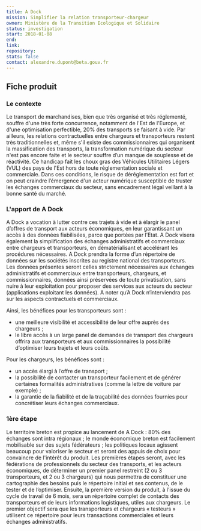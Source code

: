 ```yaml
---
title: A Dock
mission: Simplifier la relation transporteur-chargeur
owner: Ministère de la Transition Ecologique et Solidaire
status: investigation
start: 2018-01-08
end:
link:
repository:
stats: false
contact: alexandre.dupont@beta.gouv.fr
---
```


## Fiche produit

### Le contexte

Le transport de marchandises, bien que très organisé et très réglementé, souffre d'une très forte concurrence, notamment de l'Est de l'Europe, et d'une optimisation perfectible, 20% des transports se faisant à vide.
Par ailleurs, les relations contractuelles entre chargeurs et transporteurs restent très traditionnelles et, même s'il existe des commissionnaires qui organisent la massification des transports, la transformation numérique du secteur n'est pas encore faite et le secteur souffre d’un manque de souplesse et de réactivité. Ce handicap fait les choux gras des Véhicules Utilitaires Légers (VUL) des pays de l'Est hors de toute réglementation sociale et commerciale.
Dans ces conditions, le risque de déréglementation est fort et on peut craindre l’émergence d'un acteur numérique susceptible de truster les échanges commerciaux du secteur, sans encadrement légal veillant à la bonne santé du marché.

### L'apport de A Dock

A Dock a vocation à lutter contre ces trajets à vide et à élargir le panel d’offres de transport aux acteurs économiques, en leur garantissant un accès à des données fiabilisées, parce que portées par l’Etat. A Dock visera également la simplification des échanges administratifs et commerciaux entre chargeurs et transporteurs, en dématérialisant et accélérant les procédures nécessaires.
A Dock prendra la forme d’un répertoire de données sur les sociétés inscrites au registre national des transporteurs. Les données présentes seront celles strictement nécessaires aux échanges administratifs et commerciaux entre transporteurs, chargeurs, et commissionnaires, données ainsi préservées de toute privatisation, sans nuire à leur exploitation pour proposer des services aux acteurs du secteur (applications exploitant les données). A noter qu’A Dock n‘interviendra pas sur les aspects contractuels et commerciaux.

Ainsi, les bénéfices pour les transporteurs sont :
* une meilleure visibilité et accessibilité de leur offre auprès des chargeurs ;
* le libre accès à un large panel de demandes de transport des chargeurs offrira aux transporteurs et aux commissionnaires la possibilité d’optimiser leurs trajets et leurs coûts.

Pour les chargeurs, les bénéfices sont  :
* un accès élargi à l’offre de transport ;
* la possibilité de contacter un transporteur facilement et de générer certaines formalités administratives (comme la lettre de voiture par exemple) ;
* la garantie de la fiabilité et de la traçabilité des données fournies pour concrétiser leurs échanges commerciaux.

### 1ère étape

Le territoire breton est propice au lancement de A Dock : 80% des échanges sont intra régionaux ; le monde économique breton est facilement mobilisable sur des sujets fédérateurs ; les politiques locaux agissent beaucoup pour valoriser le secteur et seront des appuis de choix pour convaincre de l'intérêt du produit.
Les premières étapes seront, avec les fédérations de professionnels du secteur des transports, et les acteurs économiques, de déterminer un premier panel restreint (2 ou 3 transporteurs, et 2 ou 3 chargeurs) qui nous permettra de constituer une cartographie des besoins puis le répertoire initial et ses contenus, de le tester et de l’optimiser.
Ensuite, la première version du produit, à l’issue du cycle de travail de 6 mois, sera un répertoire complet de contacts des transporteurs et de leurs informations logistiques, utiles aux chargeurs. Le premier objectif sera que les transporteurs et chargeurs « testeurs » utilisent ce répertoire pour leurs transactions commerciales et leurs échanges administratifs.
